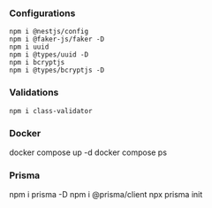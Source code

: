 ### Configurations

```
npm i @nestjs/config
npm i @faker-js/faker -D
npm i uuid
npm i @types/uuid -D
npm i bcryptjs
npm i @types/bcryptjs -D
```

### Validations

```
npm i class-validator
```

### Docker
docker compose up -d
docker compose ps

### Prisma
npm i prisma -D
npm i @prisma/client
npx prisma init
